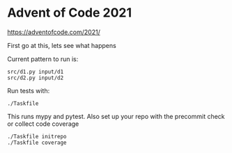 # Advent of Code 2021

https://adventofcode.com/2021/

First go at this, lets see what happens

Current pattern to run is:
```
src/d1.py input/d1
src/d2.py input/d2
```

Run tests with:
```
./Taskfile
```
This runs mypy and pytest. Also set up your repo with the precommit check or
collect code coverage
```
./Taskfile initrepo
./Taskfile coverage
```
